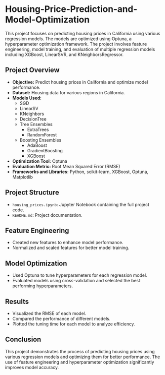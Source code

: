 # Housing-Price-Prediction-and-Model-Optimization

This project focuses on predicting housing prices in California using various regression models. The models are optimized using Optuna, a hyperparameter optimization framework. The project involves feature engineering, model training, and evaluation of multiple regression models including XGBoost, LinearSVR, and KNeighborsRegressor.

## Project Overview

- **Objective:** Predict housing prices in California and optimize model performance.
- **Dataset:** Housing data for various regions in California.
- **Models Used:**
  - SGD
  - LinearSV
  - KNeighbors
  - DecisionTree
  - Tree Ensembles
      - ExtraTrees 
      - RandomForest
  - Boosting Ensembles
      - AdaBoost
      - GradientBoosting
      - XGBoost
- **Optimization Tool:** Optuna
- **Evaluation Metric:** Root Mean Squared Error (RMSE)
- **Frameworks and Libraries:** Python, scikit-learn, XGBoost, Optuna, Matplotlib

## Project Structure

- `housing_prices.ipynb`: Jupyter Notebook containing the full project code.
- `README.md`: Project documentation.

## Feature Engineering

- Created new features to enhance model performance.
- Normalized and scaled features for better model training.

## Model Optimization

- Used Optuna to tune hyperparameters for each regression model.
- Evaluated models using cross-validation and selected the best performing hyperparameters.

## Results

- Visualized the RMSE of each model.
- Compared the performance of different models.
- Plotted the tuning time for each model to analyze efficiency.


## Conclusion

This project demonstrates the process of predicting housing prices using various regression models and optimizing them for better performance. The use of feature engineering and hyperparameter optimization significantly improves model accuracy.
